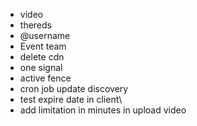 - video
- thereds
- @username
- Event team
- delete cdn
- one signal
- active fence
- cron job update discovery
- test expire date in client\
- add limitation in minutes in upload video